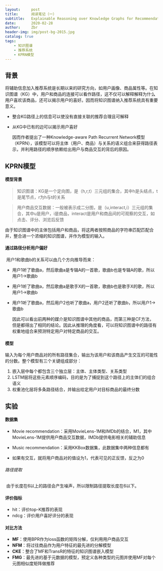 ```yaml
---
layout:     post
title:      阅读笔记（一）
subtitle:   Explainable Reasoning over Knowledge Graphs for Recommendation
date:       2020-02-28
author:     Zbr
header-img: img/post-bg-2015.jpg
catalog: true
tags:
    - 知识图谱
    - 推荐系统
    - KPRN模型
---
```

## 背景

​	将辅助信息加入推荐系统是长期以来的研究方向，如用户画像、商品属性等。在知识图谱（KG）中，用户和商品的连接可以看作路径，这不仅可以解释解释为什么用户喜欢该商品，还可以揭示用户的喜好。因而将知识图谱纳入推荐系统具有重要意义。

* 整合KG路径上的信息可以使没有直接关联的推荐合理且可解释

* 从KG中已有的边可以揭示用户喜好

  因而作者提出了一种Knowledge-aware Path Recurrent Network模型（KPRN），该模型可以将主体（用户、商品）与关系的语义组合来获得路径表示，并利用路径的顺序依赖给出用户与商品交互的背后的原因。



## KPRN模型

#### 模型背景

> 知识图谱：KG是一个定向图，是（h,r,t）三元组的集合，其中h是头结点，t是尾节点，r为h与t的关系

> 用户商品交互数据：一般被表示成二分图，是（u,interact,i）三元组的集合，其中u是用户，i是商品，interact是用户和商品间的可观察的交互，如点击、评分、浏览后反馈

​	由于知识图谱中的主体包括用户和商品，将这两者按照商品的字符串匹配匹配合并，整合进一个浓缩的知识图谱，并作为模型的输入。

#### 通过路径分析用户偏好

​	用户1和歌曲b的关系可以由几个方向推导而来：

* 用户1听了歌曲a，然后歌曲a是专辑A的一首歌，歌曲b也是专辑A的歌，所以用户1->歌曲b

* 用户1听了歌曲a，然后歌曲a是歌手X的一首歌，歌曲b也是歌手X的歌，所以用户1->歌曲b

* 用户1听了歌曲a，然后用户2也听了歌曲a，用户2还听了歌曲b，所以用户1->歌曲b

  因此可以看出前两种的媒介是知识图谱中其他的商品，而第三种是CF方法，但是都得出了相同的结论。因此从推理的角度看，可以将知识图谱中的路径有权重地组合来预测特定用户对特定商品的交互。

#### 模型

​	输入为每个用户商品对的所有路径集合，输出为该用户和该商品产生交互的可能性的分数。整个模型有三个关键组成部分：

1. 嵌入层中每个都包含三个独立层：主体、主体类型、关系类型
2. LSTM层将这些元素顺序编码，目的是为了捕捉到这个路径上的主体们的组合语义
3. 权重池化层将多条路径结合，并输出给定用户对目标商品的最终分数



## 实验

#### 数据集

* Movie recommendation：采用MovieLens-1M和IMDb的结合，M1，其中MovieLens-1M提供用户商品交互数据，IMDb提供电影相关的辅助信息

* Music recommendation：采用KKBox数据集，此数据集中两种信息都有
* 如果有交互，就将用户商品对的值设为1，代表可见的正反馈，反之为0

###### 路径提取

​	由于长度在6以上的路径会产生噪声，所以限制路径提取长度在6以下。

#### 评价指标

* hit：评价top-K推荐的表现
* ndcg：评价用户喜好评分的表现

#### 对比方法

* **MF**：使用BPR作为loss函数的矩阵分解，仅利用用户商品交互
* **NFM**：将过往商品作为用户特征的最先进的分解模型
* **CKE**：整合了MF和TransR的特征的知识图谱嵌入模型
* **FMG**：最先进的基于元数据的模型，预定义各种类型的元图并使用MF对每个元图相似度矩阵做推荐

